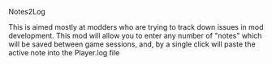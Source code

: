 Notes2Log

This is aimed mostly at modders who are trying to track down issues in mod development.  This mod will allow you to enter any number of "notes" which will be saved between game sessions, and, by a single click will paste the active note into the Player.log file